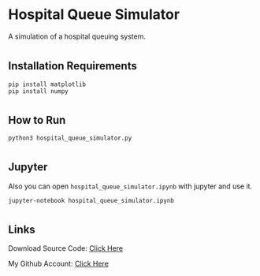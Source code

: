 # Hospital Queue Simulator
A simulation of a hospital queuing system.

#
## Installation Requirements
```
pip install matplotlib
pip install numpy
```

#
## How to Run
```
python3 hospital_queue_simulator.py
```

#
## Jupyter
Also you can open `hospital_queue_simulator.ipynb` with jupyter and use it.

```
jupyter-notebook hospital_queue_simulator.ipynb
```



#
## Links

Download Source Code: [Click Here](https://github.com/dori-dev/hospital-queue-simulator/archive/refs/heads/main.zip)

My Github Account: [Click Here](https://github.com/dori-dev/)
